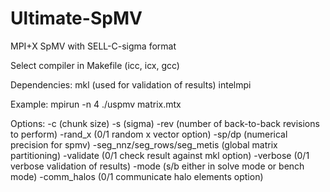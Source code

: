 # Ultimate-SpMV
MPI+X SpMV with SELL-C-sigma format

Select compiler in Makefile (icc, icx, gcc)

Dependencies:
	mkl (used for validation of results)
	intelmpi

Example:
	mpirun -n 4 ./uspmv matrix.mtx <options>

Options:
	-c (chunk size)
	-s (sigma)
	-rev (number of back-to-back revisions to perform)
	-rand_x (0/1 random x vector option)
	-sp/dp (numerical precision for spmv)
	-seg_nnz/seg_rows/seg_metis (global matrix partitioning)
	-validate (0/1 check result against mkl option)
	-verbose (0/1 verbose validation of results)
	-mode (s/b either in solve mode or bench mode)
	-comm_halos (0/1 communicate halo elements option)

